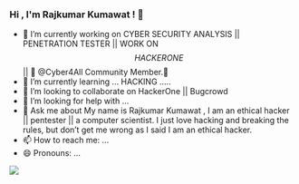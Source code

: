 ### Hi , I'm Rajkumar Kumawat ! 👋


- 🔭 I’m currently working on CYBER SECURITY ANALYSIS || PENETRATION TESTER || WORK ON $$HACKERONE$$ || 🚨 @Cyber4All Community Member.🛅
- 🌱 I’m currently learning ... HACKING .....
- 👯 I’m looking to collaborate on HackerOne || Bugcrowd 
- 🤔 I’m looking for help with ...
- 💬 Ask me about My name is Rajkumar Kumawat , I am an ethical hacker || pentester || a computer scientist. I just love hacking and breaking the rules, but don’t get me wrong as I said I am an ethical hacker.
- 📫 How to reach me: ...
- 😄 Pronouns: ...


<img src="https://github-readme-stats.vercel.app/api?username=Rajkumar-kumawat&&show_icons=true&title_color=ffffff&icon_color=bb2acf&text_color=daf7dc&bg_color=151515">
